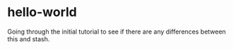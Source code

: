# hello-world
Going through the initial tutorial to see if there are any differences between this and stash.

